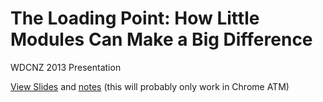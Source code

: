 # The Loading Point: How Little Modules Can Make a Big Difference

WDCNZ 2013 Presentation

[View Slides](http://zenp.azurewebsites.net/index.html?slides=https://raw.github.com/wrumsby/wdcnz-2013/master/) and [notes](http://zenp.azurewebsites.net/notes.html?slides=https://raw.github.com/wrumsby/wdcnz-2013/master/) (this will probably only work in Chrome ATM) 